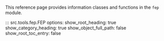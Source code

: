 This reference page provides information classes and functions in the `fep` module.

::: src.tools.fep.FEP
    options:
      show_root_heading: true
      show_category_heading: true
      show_object_full_path: false
      show_root_toc_entry: false

